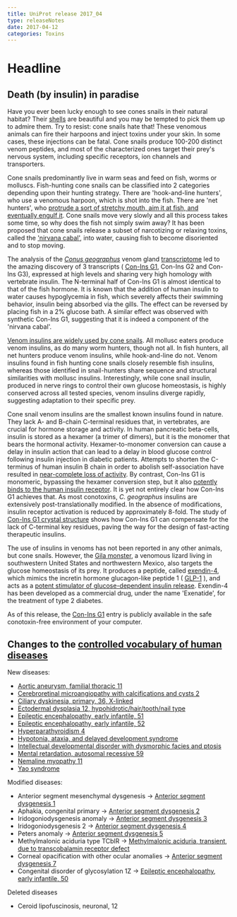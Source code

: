 ```yaml
---
title: UniProt release 2017_04
type: releaseNotes
date: 2017-04-12
categories: Toxins
---
```


# Headline

## Death (by insulin) in paradise

Have you ever been lucky enough to see cones snails in their natural habitat? Their [shells](https://en.wikipedia.org/wiki/Cone_snail#/media/File:Sto%C5%BCki2.jpg) are beautiful and you may be tempted to pick them up to admire them. Try to resist: cone snails hate that! These venomous animals can fire their harpoons and inject toxins under your skin. In some cases, these injections can be fatal. Cone snails produce 100-200 distinct venom peptides, and most of the characterized ones target their prey's nervous system, including specific receptors, ion channels and transporters.

Cone snails predominantly live in warm seas and feed on fish, worms or molluscs. Fish-hunting cone snails can be classified into 2 categories depending upon their hunting strategy. There are 'hook-and-line hunters', who use a venomous harpoon, which is shot into the fish. There are 'net hunters', who [protrude a sort of stretchy mouth, aim it at fish, and eventually engulf it](https://www.youtube.com/watch?v=UHiGuquJmpE). Cone snails move very slowly and all this process takes some time, so why does the fish not simply swim away? It has been proposed that cone snails release a subset of narcotizing or relaxing toxins, called the ['nirvana cabal'](http://www.annualreviews.org/doi/abs/10.1146/annurev.ecolsys.33.010802.150424), into water, causing fish to become disoriented and to stop moving.

The analysis of the [_Conus geographus_](http://www.uniprot.org/taxonomy/6491) venom gland [transcriptome](https://www.ncbi.nlm.nih.gov/pubmed/25605914) led to the amazing discovery of 3 transcripts ( [Con-Ins G1](http://www.uniprot.org/uniprotkb/A0A0B5AC95), Con-Ins G2 and Con-Ins G3), expressed at high levels and sharing very high homology with vertebrate insulin. The N-terminal half of Con-Ins G1 is almost identical to that of the fish hormone. It is known that the addition of human insulin to water causes hypoglycemia in fish, which severely affects their swimming behavior, insulin being absorbed via the gills. The effect can be reversed by placing fish in a 2% glucose bath. A similar effect was observed with synthetic Con-Ins G1, suggesting that it is indeed a component of the 'nirvana cabal'.

[Venom insulins are widely used by cone snails](https://www.ncbi.nlm.nih.gov/pubmed/27524826). All mollusc eaters produce venom insulins, as do many worm hunters, though not all. In fish hunters, all net hunters produce venom insulins, while hook-and-line do not. Venom insulins found in fish hunting cone snails closely resemble fish insulins, whereas those identified in snail-hunters share sequence and structural similarities with mollusc insulins. Interestingly, while cone snail insulin, produced in nerve rings to control their own glucose homeostasis, is highly conserved across all tested species, venom insulins diverge rapidly, suggesting adaptation to their specific prey.

Cone snail venom insulins are the smallest known insulins found in nature. They lack A- and B-chain C-terminal residues that, in vertebrates, are crucial for hormone storage and activity. In human pancreatic beta-cells, insulin is stored as a hexamer (a trimer of dimers), but it is the monomer that bears the hormonal activity. Hexamer-to-monomer conversion can cause a delay in insulin action that can lead to a delay in blood glucose control following insulin injection in diabetic patients. Attempts to shorten the C-terminus of human insulin B chain in order to abolish self-association have resulted in [near-complete loss of activity](https://www.ncbi.nlm.nih.gov/pubmed/27617429). By contrast, Con-Ins G1 is monomeric, bypassing the hexamer conversion step, but it also [potently binds to the human insulin receptor](https://www.ncbi.nlm.nih.gov/pubmed/27617429). It is yet not entirely clear how Con-Ins G1 achieves that. As most conotoxins, _C. geographus_ insulins are extensively post-translationally modified. In the absence of modifications, insulin receptor activation is reduced by approximately 8-fold. The study of [Con-Ins G1 crystal structure](https://www.ncbi.nlm.nih.gov/pubmed/27617429) shows how Con-Ins G1 can compensate for the lack of C-terminal key residues, paving the way for the design of fast-acting therapeutic insulins.

The use of insulins in venoms has not been reported in any other animals, but cone snails. However, the [Gila monster](http://www.uniprot.org/taxonomy/8554), a venomous lizard living in southwestern United States and northwestern Mexico, also targets the glucose homeostasis of its prey. It produces a peptide, called [exendin-4](http://www.uniprot.org/uniprotkb/P26349), which mimics the incretin hormone glucagon-like peptide 1 ( [GLP-1](http://www.uniprot.org/uniprotkb/P01275) ), and acts as a [potent stimulator of glucose-dependent insulin release](https://www.ncbi.nlm.nih.gov/pubmed/8405712). Exendin-4 has been developed as a commercial drug, under the name 'Exenatide', for the treatment of type 2 diabetes.

As of this release, the [Con-Ins G1](http://www.uniprot.org/uniprotkb/A0A0B5AC95) entry is publicly available in the safe conotoxin-free environment of your computer.

## Changes to the [controlled vocabulary of human diseases](https://ftp.uniprot.org/pub/databases/uniprot/current_release/knowledgebase/complete/docs/humdisease)

New diseases:

- [Aortic aneurysm, familial thoracic 11](http://www.uniprot.org/diseases/DI-04950)
- [Cerebroretinal microangiopathy with calcifications and cysts 2](http://www.uniprot.org/diseases/DI-04949)
- [Ciliary dyskinesia, primary, 36, X-linked](http://www.uniprot.org/diseases/DI-04940)
- [Ectodermal dysplasia 12, hypohidrotic/hair/tooth/nail type](http://www.uniprot.org/diseases/DI-04948)
- [Epileptic encephalopathy, early infantile, 51](http://www.uniprot.org/diseases/DI-04943)
- [Epileptic encephalopathy, early infantile, 52](http://www.uniprot.org/diseases/DI-04944)
- [Hyperparathyroidism 4](http://www.uniprot.org/diseases/DI-04951)
- [Hypotonia, ataxia, and delayed development syndrome](http://www.uniprot.org/diseases/DI-04945)
- [Intellectual developmental disorder with dysmorphic facies and ptosis](http://www.uniprot.org/diseases/DI-04946)
- [Mental retardation, autosomal recessive 59](http://www.uniprot.org/diseases/DI-04942)
- [Nemaline myopathy 11](http://www.uniprot.org/diseases/DI-04947)
- [Yao syndrome](http://www.uniprot.org/diseases/DI-04941)

Modified diseases:

- Anterior segment mesenchymal dysgenesis -&gt; [Anterior segment dysgenesis 1](http://www.uniprot.org/diseases/DI-00123)
- Aphakia, congenital primary -&gt; [Anterior segment dysgenesis 2](http://www.uniprot.org/diseases/DI-01416)
- Iridogoniodysgenesis anomaly -&gt; [Anterior segment dysgenesis 3](http://www.uniprot.org/diseases/DI-01832)
- Iridogoniodysgenesis 2 -&gt; [Anterior segment dysgenesis 4](http://www.uniprot.org/diseases/DI-01833)
- Peters anomaly -&gt; [Anterior segment dysgenesis 5](http://www.uniprot.org/diseases/DI-02157)
- Methylmalonic aciduria type TCblR -&gt; [Methylmalonic aciduria, transient, due to transcobalamin receptor defect](http://www.uniprot.org/diseases/DI-02979)
- Corneal opacification with other ocular anomalies -&gt; [Anterior segment dysgenesis 7](http://www.uniprot.org/diseases/DI-04168)
- Congenital disorder of glycosylation 1Z -&gt; [Epileptic encephalopathy, early infantile, 50](http://www.uniprot.org/diseases/DI-04479)

Deleted diseases

- Ceroid lipofuscinosis, neuronal, 12
